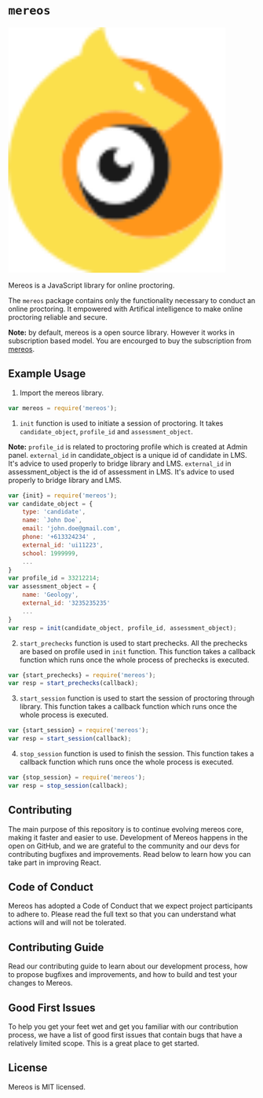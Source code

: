 # `mereos`

<img src="logo.svg" alt="mereos" height="500"/>

Mereos is a JavaScript library for online proctoring.

The `mereos` package contains only the functionality necessary to conduct an online proctoring. It empowered with Artifical intelligence to make online proctoring reliable and secure.

**Note:** by default, mereos is a open source library. However it works in subscription based model. You are encourged to buy the subscription from [mereos](https://mereos.eu). 

## Example Usage

1. Import the mereos library.

```js
var mereos = require('mereos');
```

1. `init` function is used to initiate a session of proctoring. It takes `candidate_object`, `profile_id` and `assessment_object`.

**Note:** 
`profile_id` is related to proctoring profile which is created at Admin panel.
`external_id` in candidate_object is a unique id of candidate in LMS. It's advice to used properly to bridge library and LMS. 
`external_id` in assessment_object is the id of assessment in LMS. It's advice to used properly to bridge library and LMS. 

```js
var {init} = require('mereos');
var candidate_object = {
    type: 'candidate',
	name: `John Doe`,
	email: 'john.doe@gmail.com',
	phone: '+613324234' ,
	external_id: 'ui11223',
    school: 1999999,
    ...
}
var profile_id = 33212214;
var assessment_object = {
    name: 'Geology',
    external_id: '3235235235' 
    ...
}
var resp = init(candidate_object, profile_id, assessment_object);
```

2. `start_prechecks` function is used to start prechecks. All the prechecks are based on profile used in `init` function. This function takes a callback function which runs once the whole process of prechecks is executed.

```js
var {start_prechecks} = require('mereos');
var resp = start_prechecks(callback);
```

3. `start_session` function is used to start the session of proctoring through library. This function takes a callback function which runs once the whole process is executed.

```js
var {start_session} = require('mereos');
var resp = start_session(callback);
```

4. `stop_session` function is used to finish the session. This function takes a callback function which runs once the whole process is executed.

```js
var {stop_session} = require('mereos');
var resp = stop_session(callback);
```

## Contributing
The main purpose of this repository is to continue evolving mereos core, making it faster and easier to use. Development of Mereos happens in the open on GitHub, and we are grateful to the community and our devs for contributing bugfixes and improvements. Read below to learn how you can take part in improving React.

## Code of Conduct
Mereos has adopted a Code of Conduct that we expect project participants to adhere to. Please read the full text so that you can understand what actions will and will not be tolerated.

## Contributing Guide
Read our contributing guide to learn about our development process, how to propose bugfixes and improvements, and how to build and test your changes to Mereos.

## Good First Issues
To help you get your feet wet and get you familiar with our contribution process, we have a list of good first issues that contain bugs that have a relatively limited scope. This is a great place to get started.

## License
Mereos is MIT licensed.
